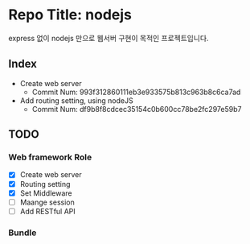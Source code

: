 # Repo Title: nodejs

express 없이 nodejs 만으로 웹서버 구현이 목적인 프로젝트입니다.

## Index

- Create web server
  - Commit Num: 993f312860111eb3e933575b813c963b8c6ca7ad
- Add routing setting, using nodeJS
  - Commit Num: df9b8f8cdcec35154c0b600cc78be2fc297e59b7

## TODO

### Web framework Role

- [x] Create web server
- [x] Routing setting
- [x] Set Middleware
- [ ] Maange session
- [ ] Add RESTful API

### Bundle
